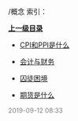 /概念 索引：


**[上一级目录](/index.md)**

- [CPI和PPI是什么](/概念/CPI和PPI是什么.md)

- [会计与财务](/概念/会计与财务.md)

- [囚徒困境](/概念/囚徒困境.md)

- [期货是什么](/概念/期货是什么.md)


<font size=2 color='grey'> 2019-09-12 08:33 </font>
